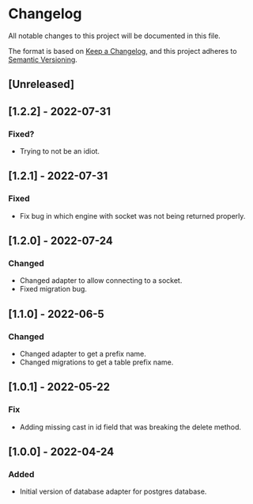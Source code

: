 # Changelog

All notable changes to this project will be documented in this file.

The format is based on [Keep a Changelog](https://keepachangelog.com/en/1.0.0/),
and this project adheres to [Semantic Versioning](https://semver.org/spec/v2.0.0.html).

## [Unreleased]

## [1.2.2] - 2022-07-31

### Fixed?

- Trying to not be an idiot.

## [1.2.1] - 2022-07-31

### Fixed

- Fix bug in which engine with socket was not being returned properly.

## [1.2.0] - 2022-07-24

### Changed

- Changed adapter to allow connecting to a socket.
- Fixed migration bug.

## [1.1.0] - 2022-06-5

### Changed

- Changed adapter to get a prefix name.
- Changed migrations to get a table prefix name.

## [1.0.1] - 2022-05-22 

### Fix

- Adding missing cast in id field that was breaking the delete method.

## [1.0.0] - 2022-04-24

### Added

- Initial version of database adapter for postgres database.